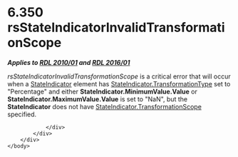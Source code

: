 <html dir="LTR" xmlns:mshelp="http://msdn.microsoft.com/mshelp" xmlns:ddue="http://ddue.schemas.microsoft.com/authoring/2003/5" xmlns:xlink="http://www.w3.org/1999/xlink" xmlns:tool="http://www.microsoft.com/tooltip">
    <head>
        <meta http-equiv="Content-Type" content="text/html; CHARSET=utf-8"></meta>
        <meta name="save" content="history"></meta>
        <title>6.350 rsStateIndicatorInvalidTransformationScope</title>
        <xml>
            <mshelp:toctitle title="6.350 rsStateIndicatorInvalidTransformationScope"></mshelp:toctitle>
            <mshelp:rltitle title="[MS-RDL]: rsStateIndicatorInvalidTransformationScope"></mshelp:rltitle>
            <mshelp:keyword index="A" term="9aed2eb5-eebf-48f1-90be-7434a7c3f1f7"></mshelp:keyword>
            <mshelp:attr name="DCSext.ContentType" value="open specification"></mshelp:attr>
            <mshelp:attr name="AssetID" value="9aed2eb5-eebf-48f1-90be-7434a7c3f1f7"></mshelp:attr>
            <mshelp:attr name="TopicType" value="kbRef"></mshelp:attr>
            <mshelp:attr name="DCSext.Title" value="[MS-RDL]: rsStateIndicatorInvalidTransformationScope" />
        </xml>
    </head>
    <body>
        <div id="header">
            <h1 class="heading">6.350 rsStateIndicatorInvalidTransformationScope</h1>
        </div>
        <div id="mainSection">
            <div id="mainBody">
                <div id="allHistory" class="saveHistory"></div>
                <div id="sectionSection0" class="section" name="collapseableSection">
                    

<p><b><i>Applies to </i></b><a href="3428e690-a348-4ec7-8a6a-8efb42d2cdee.md"><b><i>RDL 2010/01</i></b></a><b><i>
and </i></b><a href="52ce3983-2bfc-4e72-9359-42aaf5fe4509.md"><b><i>RDL 2016/01</i></b></a></p>

<p><i>rsStateIndicatorInvalidTransformationScope</i> is a
critical error that will occur when a <a href="a2711217-7047-4b0a-86d1-d01b5479e2cb.md">StateIndicator</a> element has
<a href="47a21038-4f4f-4fc6-93a3-aa5270427f28.md">StateIndicator.TransformationType</a>
set to &quot;Percentage&quot; and either <b>StateIndicator.MinimumValue.Value</b>
or <b>StateIndicator.MaximumValue.Value</b> is set to &quot;NaN&quot;, but the <b>StateIndicator</b>
does not have <a href="2060baa9-23fb-4659-b69a-0a31259f3b66.md">StateIndicator.TransformationScope</a>
specified.</p>


                </div>
            </div>
        </div>
    </body>
</html>